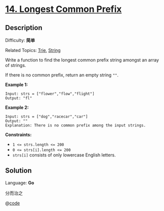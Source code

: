 # [14\. Longest Common Prefix](https://leetcode.cn/problems/longest-common-prefix/)

## Description

Difficulty: **简单**  

Related Topics: [Trie](https://leetcode.cn/tag/https://leetcode.cn/tag/trie//), [String](https://leetcode.cn/tag/https://leetcode.cn/tag/string//)


Write a function to find the longest common prefix string amongst an array of strings.

If there is no common prefix, return an empty string `""`.

**Example 1:**

```
Input: strs = ["flower","flow","flight"]
Output: "fl"
```

**Example 2:**

```
Input: strs = ["dog","racecar","car"]
Output: ""
Explanation: There is no common prefix among the input strings.
```

**Constraints:**

*   `1 <= strs.length <= 200`
*   `0 <= strs[i].length <= 200`
*   `strs[i]` consists of only lowercase English letters.


## Solution

Language: **Go**

分而治之

@[code](@IOI/14-main.cpp)
